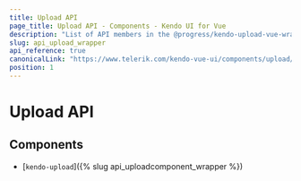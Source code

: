 ```yaml
---
title: Upload API
page_title: Upload API - Components - Kendo UI for Vue
description: "List of API members in the @progress/kendo-upload-vue-wrapper package, part of Kendo UI for Vue."
slug: api_upload_wrapper
api_reference: true
canonicalLink: "https://www.telerik.com/kendo-vue-ui/components/upload/api/"
position: 1
---
```


# Upload API

## Components

* [`kendo-upload`]({% slug api_uploadcomponent_wrapper %})